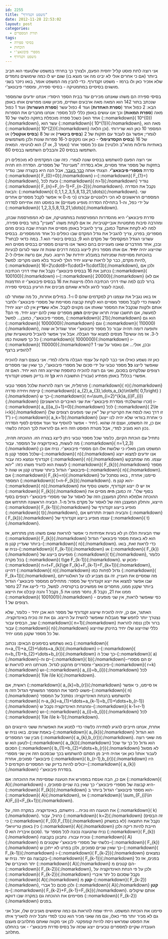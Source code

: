 ```yaml
---
id: 2255
title: "משפט זקנדורף"
date: 2012-11-28 22:53:02
layout: post
categories: 
  - תורת המספרים
tags: 
  - בסיסי ספירה
  - הוכחות
  - מספרי פיבונאצ'י
  - משפט זקנדורף
---
```

אני רוצה לתת פוסט קליל יחסית הפעם, ולצורך כך בחרתי במשפט שלטעמי הוא חביב ביותר (אם כי אחרים אולי לא יבינו מה אני מוצא בו) שגם יש לו כמה שימושים נחמדים שלא אזכיר כאן ולו ברמז - משפט זקנדורף. כדי להבין מה המשפט אומר, בואו ניזכר בשני מושגים בסיסיים במתמטיקה - בסיסי ספירה, ומספרי פיבונאצ'י.

בסיסי ספירה הם משהו שאנחנו מכירים עוד בבית הספר היסודי: אנחנו יודעים שהמספר שנכתב בתור 142 הוא המאה מאה ארבעים ושתיים, מכיוון שאנו מפרשים אותו באופן הבא: 2 כפול אחד (<strong>ספרת האחדות</strong>) ועוד 4 כפול עשר (<strong>ספרת העשרות</strong>) ועוד 1 כפול מאה (<strong>ספרת המאות</strong>) וכך אנו עושים באופן כללי לכל מספר: אנחנו מחברים את הספרות כשכל ספרה מוכפלת בחזקה כלשהי של 10 (אחד הוא {::nomarkdown}\( 10^{0}\){:/nomarkdown}, עשר הוא {::nomarkdown}\( 10^{1}\){:/nomarkdown}, מאה הוא {::nomarkdown}\( 10^{2}\){:/nomarkdown} וכן הלאה). המספר 10 כאן הוא שרירותי לגמרי; אפשר גם לעבוד עם חזקות של 2 (<strong>בסיס בינארי</strong>) או של 8 (<strong>בסיס אוקטלי</strong>) או של 16 (<strong>בסיס הקסדצימלי</strong> - כאן אנו נזקקים ל-16 ספרות שונות ולכן משתמשים באותיות גדולות מהא"ב הלטיני) וגם כל מספר אחר (נאמר 3, או 7) הוא לגיטימי. המאיה השתמשו בבסיס 20 והבבלים השתמשו בבסיס 60.

אני רוצה הפעם להשתמש בבסיס שונה לגמרי. כזה שבו המקדמים לא מוכפלים רק בחזקות של מספר אחד מסויים, אלא בסדרה "מעניינת" של מספרים. הסדרה הזו תהיה סדרת <strong>מספרי פיבונאצ'י</strong>. הצגתי אותה <a href="http://www.gadial.net/2009/07/01/finding_fibonacci_formula/">כבר בעבר</a>, אבל הנה היא בקצרה שוב: נגדיר {::nomarkdown}\( F_{0}=0\){:/nomarkdown} ו-{::nomarkdown}\( F_{1}=\){:/nomarkdown}, וכעת לכל {::nomarkdown}\( n&gt;1\){:/nomarkdown} נגדיר {::nomarkdown}\( F_{n}=F_{n-1}+F_{n-2}\){:/nomarkdown}. נקבל את הסדרה הבאה: {::nomarkdown}\( 0,1,1,2,3,5,8,13,21,\dots\){:/nomarkdown}. שני המספרים הראשונים לא הכי רלוונטיים עבורנו (כי מ-0 אי אפשר לקבל מספרים אחרים על ידי כפל, וה-1 בתחילת הסדרה מופיע פעמיים) אז בפוסט הזה אתייחס לסדרה {::nomarkdown}\( 1,2,3,5,8,13,21,\dots\){:/nomarkdown}.

סדרת פיבונאצ'י היא מהסדרות המפורסמות במתמטיקה, אם לא המפורסמת שבהן, ומהרבה סיבות מתמטיות אובייקטיביות. אז אם לקחת משהו "מעניין" בתור בסיס ספירה, למה לא לקחת אותם? כמובן, צריך להגביל באופן מסויים את הצורה שבה בונים מהם מספרים; בפרט, צריך להגביל את גודל המקדם שבו כופלים כל אחד מהמספרים. בבסיס עשרוני הגודל המקסימלי של מקדם הוא 9; בבסיס בינארי הוא 1. במה כדאי לבחור? ובכן, אחד מהדברים שאנו מעוניינים בהם כאשר אנו מייצגים מספרים בבסיס מסוים הוא שהייצוג יהיה <strong>יחיד</strong>. אם אותו מספר ניתן לייצוג בכמה דרכים שונות זה עשוי לגרום לבעיות בהוכחות מסויימות שמניחות במובלע יחידות של הייצוג. כעת, אם נרשה אפילו ל-2 להיות מקדם, כבר קל לראות שייצוג יחיד הולך לאיבוד בלא מעט מקרים: למשל, {::nomarkdown}\( 16=2\cdot8=1\cdot3+1\cdot13\){:/nomarkdown}, ולכן אם נכתוב את 16 בבסיס פיבונאצ'י נקבל את שתי דרכי הכתיבה {::nomarkdown}\( 100100\){:/nomarkdown} ו-{::nomarkdown}\( 20000\){:/nomarkdown} (אם לא ברור לכם למה שתי דרכי הכתיבה הללו מייצגות את 16 בבסיס פיבונאצ'י זו הזדמנות טובה לעצור לרגע ולוודא שאתם מבינים את הרעיון בבסיסי ספירה).

אז בואו נגביל את עצמנו רק למקדמים שהם 0 ו-1. במילים אחרות, כל מה שמותר לנו לעשות כדי לקבל מספר מסויים הוא לקחת קבוצה מסויימת של מספרי פיבונאצ'י ולחבר אותם ולקוות שנקבל את המספר שאותו אנו מקווים לקבל. אלא ש<strong>עדיין</strong> אין לנו ייצוג יחיד! למעשה, אם תחשבו שניה תראו שקיימים <strong>המון</strong> מספרים שאין להם ייצוג יחיד. מי הם? מספרי פיבונאצ'י, כמובן... למשל, {::nomarkdown}\( 21\){:/nomarkdown} הוא גם {::nomarkdown}\( 1000000\){:/nomarkdown} וגם {::nomarkdown}\( 110000\){:/nomarkdown}, ותופעה דומה תהיה עבור כל מספר פיבונאצ'י אחר שגדול או שווה ל-3. אז מה עושים? מנסים למצוא עוד הגבלה. אבל איך אפשר להגביל סיטואציות שהן כל כך פשוטות כמו {::nomarkdown}\( 1000000\){:/nomarkdown} ו-{::nomarkdown}\( 110000\){:/nomarkdown}? ובכן, אולי... אם נאסור על שני 1 להופיע ברצף?

כאן זה נשמע כאילו אני כבר לוקח על עצמי הגבלה גדולה למדי. אני בעצם רוצה להוכיח שאפשר לייצג <strong>כל</strong> מספר טבעי על ידי סכום של מספרי פיבונאצ'י, כך שאין שני מספרים רצופים שנלקחים בסכום, ואני גם רוצה להוכיח כתוספת שהייצוג הזה הוא יחיד. האם זה אפשרי בכלל? באופן מפתיע (עבורי) התשובה היא <strong>כן</strong>! זה בדיוק משפט זקנדורף.

פורמלית, אני רוצה להראות שלכל מספר טבעי {::nomarkdown}\( n\){:/nomarkdown} קיימת ויחידה סדרה {::nomarkdown}\( a_{2},a_{3},\dots,a_{k}\in\left\{ 0,1\right\} \){:/nomarkdown} כך ש-{::nomarkdown}\( n=\sum_{i=2}^{k}a_{i}F_{i}\){:/nomarkdown} (זכרו שהשלכתי מסדרת פיבונאצ'י את שני האיברים הראשונים) ו-{::nomarkdown}\( a_{i}a_{i+1}=0\){:/nomarkdown} לכל {::nomarkdown}\( 2\le i&lt;k\){:/nomarkdown} (זו דרך נאה לנסח את הקריטריון של "אין שני מופעים רצופים של 1") ו-{::nomarkdown}\( a_k=1\){:/nomarkdown} (כי אחרת בוודאי שלא יהיה לנו ייצוג יחיד - אפשר להוסיף עוד ועוד אפסים לסוף הסדרה). אם כן, זה המשפט, ועצם זה שהוא נכון הוא מגניב למדי, אבל מטרת הפוסט הזה היא גם להראות לכך הוכחה כלשהי.

נתחיל עם הוכחת הקיום, כלומר שכל מספר טבעי ניתן לייצג בצורה הזו. ההוכחה תהיה, מה לעשות, באינדוקציה על המספר. עבור {::nomarkdown}\( n=1,2,3\){:/nomarkdown} המשפט מובן מאליו כי שלושת אלו הם מספרי פיבונאצ'י. נניח אם כן שלכל מספר קטן מ-{::nomarkdown}\( n\){:/nomarkdown} אנו יודעים למצוא ייצוג זקנדורף ונמצא כזה עבור {::nomarkdown}\( n\){:/nomarkdown} עצמו. מה שמתבקש לעשות הוא להגיד משהו כזה: "יהא {::nomarkdown}\( F_{k}\){:/nomarkdown} מספר פיבונאצ'י הגדול ביותר שעודנו קטן או שווה ל-{::nomarkdown}\( n\){:/nomarkdown}. אם {::nomarkdown}\( F_{k}=n\){:/nomarkdown} סיימנו; אחרת , בואו נסתכל על המספר {::nomarkdown}\( t=n-F_{k}\){:/nomarkdown}. הוא קטן מ-{::nomarkdown}\( n\){:/nomarkdown} אז יש לו ייצוג זקנדורף, ופשוט נוסיף את {::nomarkdown}\( F_{k}\){:/nomarkdown} בסוף שלו". זה כמובן <strong>היה</strong> מסיים את ההוכחה אלמלא החלק המעצבן הזה של לאסור על שני מספרי פיבונאצ'י רצופים בסוף הייצוג, והחלק המעצבן הזה של לאסור על מקדם גדול מ-1. הבעיה הראשונה תתרחש אם {::nomarkdown}\( F_{k-1}\){:/nomarkdown} מופיע בייצוג זקנדורף של {::nomarkdown}\( t\){:/nomarkdown}, והבעיה השניה תתרחש אם {::nomarkdown}\( F_{k}\){:/nomarkdown} עצמו מופיע בייצוג זקנדורף של {::nomarkdown}\( t\){:/nomarkdown}.

שתי הבעיות הללו הן לא בעיות אמיתיות כי אפשר להראות שאם משהו מהן מתרחש, אז {::nomarkdown}\( F_{k}\){:/nomarkdown} הוא לא באמת מספר פיבונאצ'י הגדול ביותר שעדיין קטן מ-{::nomarkdown}\( n\){:/nomarkdown}. כדי לראות זאת, בואו נניח ש-{::nomarkdown}\( F_{k-1}\){:/nomarkdown} או {::nomarkdown}\( F_{k}\){:/nomarkdown} מופיעים בייצוג של {::nomarkdown}\( t\){:/nomarkdown}, כלומר בכל מקרה {::nomarkdown}\( t\ge F_{k-1}\){:/nomarkdown}. מכאן ש-{::nomarkdown}\( n=t+F_{k}\ge F_{k}+F_{k-1}=F_{k+1}\){:/nomarkdown}, דהיינו {::nomarkdown}\( n\){:/nomarkdown} גדול לפחות כמו {::nomarkdown}\( F_{k+1}\){:/nomarkdown}, מה שמסיים את העניין. זה גם מצביע לנו על האלגוריתם שבו אפשר למצוא את ייצוג זקונדורף של מספר: מתחילים ממספר פיבונאצ'י הגדול ביותר שקטן ממנו, מחסרים ואז ממשיכים ברקורסיה. למשל, כדי לייצג את 27 נחסר ממנו את 21, נקבל 6, נחסר ממנו את 5, נקבל 1 והנה קיבלנו את הייצוג {::nomarkdown}\( 1001001\){:/nomarkdown} - כפי שאפשר לראות, אין שני מופעים רצופים של 1.

האתגר, אם כן, יהיה להוכיח שייצוג זקנדורף של מספר הוא אכן יחיד - כלומר, שלא נצטרך יותר לחפש <strong>עוד</strong> מגבלות שאפשר להשית על הייצוג. גם את זה נוכיח באינדוקציה. שוב, הבסיס עבור {::nomarkdown}\( n=1\){:/nomarkdown} ברור ולכן ננסה להראות עבור {::nomarkdown}\( n\){:/nomarkdown} כללי שהייצוג שלו יחיד בהינתן שהייצוג של כל מספר שקטן ממנו יחיד.

בואו נשתמש בסימונים הבאים: נכתוב {::nomarkdown}\( n=a_{1}+a_{2}+\dots+a_{k}\){:/nomarkdown} ו-{::nomarkdown}\( n=b_{1}+b_{2}+\dots+b_{r}\){:/nomarkdown} כך שכל ה-{::nomarkdown}\( a\){:/nomarkdown}-ים וה-{::nomarkdown}\( b\){:/nomarkdown}-ים הם מספרי פיבונאצ'י ומסודרים מהקטן לגדול. מטרתנו היא להראות ש-{::nomarkdown}\( r=k\){:/nomarkdown} וש-{::nomarkdown}\( a_{i}=b_{i}\){:/nomarkdown} לכל {::nomarkdown}\( 1\le i\le k\){:/nomarkdown}.

ראשית, אם {::nomarkdown}\( a_{k}=b_{r}\){:/nomarkdown} אז סיימנו, כי אפשר פשוט לחסר את המספר המשותף הגדול הזה מ-{::nomarkdown}\( n\){:/nomarkdown} ולהשתמש בהנחת האינדוקציה: נסתכל על המספר {::nomarkdown}\( n-a_{k}=a_{1}+\dots+a_{k-1}=b_{1}+\dots+b_{r-1}\){:/nomarkdown} ומהנחת האינדוקציה נקבל ש-{::nomarkdown}\( k-1=r-1\){:/nomarkdown} וש-{::nomarkdown}\( a_{i}=b_{i}\){:/nomarkdown} לכל {::nomarkdown}\( 1\le i\le k-1\){:/nomarkdown}.

אחרת, אנחנו חייבים להגיע לסתירה כלשהי כדי למנוע את האפשרות ששני הייצוגים הם באמת שונים. בואו נניח ש-{::nomarkdown}\( a_{k}\){:/nomarkdown} הוא הגדול מבין שני המספרים {::nomarkdown}\( a_{k},b_{r}\){:/nomarkdown}. מה שאני רוצה לטעון הוא ש-{::nomarkdown}\( a_{k}\){:/nomarkdown} הוא גדול כל כך עד שכל הסכום {::nomarkdown}\( b_{1}+b_{2}+\dots+b_{r}\){:/nomarkdown} לא מסוגל לעבור אותו! כאן אני אהיה חייב מן הסתם להשתמש בכך שבסכום הזה אין שני מספרי פיבונאצ'י סמוכים, אחרת {::nomarkdown}\( b_{r-1},b_{r}\){:/nomarkdown} היו יכולים להיות בדיוק שני המספרים הקודמים ל-{::nomarkdown}\( a_{k}\){:/nomarkdown} בסדרת פיבונאצ'י.

אם כן, הבה ואנסח במפורש את הטענה שמסיימת את ההוכחה: אם {::nomarkdown}\( A\){:/nomarkdown} היא קבוצה של מספרי פיבונאצ'י כך שאין בה שניים סמוכים, ו-{::nomarkdown}\( F_{k}\){:/nomarkdown} הוא מספר פיבונאצ'י הגדול ביותר ב-{::nomarkdown}\( A\){:/nomarkdown}, אז {::nomarkdown}\( \sum_{F_{i}\in A}F_{i}&lt;F_{k+1}\){:/nomarkdown}.

את הטענה הזו נוכיח... ניחשתם, באינדוקציה. במקרה הזה, על {::nomarkdown}\( k\){:/nomarkdown}. כרגיל, עבור {::nomarkdown}\( k=2\){:/nomarkdown} (זה הבסיס כי {::nomarkdown}\( F_{0},F_{1}\){:/nomarkdown} לא במשחק) נקבל את התוצאה באופן טריוויאלי (כי {::nomarkdown}\( A\){:/nomarkdown} חייבת להיות ריקה ולכן סכום איבריה הוא 0). נניח שהטענה נכונה לכל מספר עד {::nomarkdown}\( F_{k}\){:/nomarkdown} ונוכיח עבורו. נתבונן בקבוצה {::nomarkdown}\( A\){:/nomarkdown} כלשהי של מספרי פיבונאצ'י שקטנים מ-{::nomarkdown}\( F_{k}\){:/nomarkdown} כך שאין שניים סמוכים, ולכן בפרט לא ייתכן ש-{::nomarkdown}\( F_{k-1}\){:/nomarkdown} ו-{::nomarkdown}\( F_{k-2}\){:/nomarkdown} נמצאים בקבוצה גם יחד. נניח ש-{::nomarkdown}\( F_{k-1}\){:/nomarkdown} בפנים, אז כל יתר האיברים של {::nomarkdown}\( A\){:/nomarkdown} הם קטנים מ-{::nomarkdown}\( F_{k-2}\){:/nomarkdown}, ולכן על פי הנחת האינדוקציה על {::nomarkdown}\( F_{k-2}\){:/nomarkdown} נקבל שסכום כל יתר איברי {::nomarkdown}\( A\){:/nomarkdown} <strong>קטן</strong> מ-{::nomarkdown}\( F_{k-2}\){:/nomarkdown}, ולכן סכום כל אברי {::nomarkdown}\( A\){:/nomarkdown} <strong>קטן</strong> מ-{::nomarkdown}\( F_{k-2}+F_{k-1}=F_{k}\){:/nomarkdown}. אותם שיקולים מסיימים את ההוכחה גם במקרה שבו דווקא {::nomarkdown}\( F_{k-2}\){:/nomarkdown} בפנים.

סיימנו את הוכחת המשפט. הייתי שמח להראות גם כמה שימושים מגניבים שלו, אבל אני גם לא מכיר יותר מדי כאלו, וגם מה שאני מכיר הוא טכני למדי וחבל יהיה להאריך איתו את הפוסט שמראש ניסה להיות קומפקטי. לכן אני מקווה שאתם מתלהבים מעצם העובדה שקיים למספרים טבעיים ייצוג שכזה על בסיס סדרת פיבונאצ'י - אני בהחלט מתלהב.
